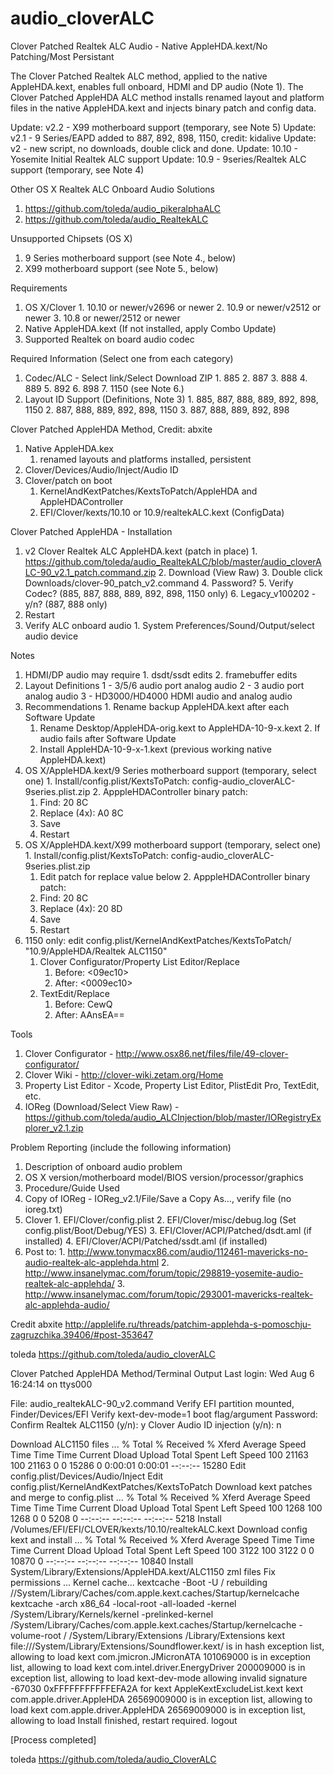 audio_cloverALC
============
Clover Patched Realtek ALC Audio - Native AppleHDA.kext/No Patching/Most Persistant

The Clover Patched Realtek ALC method, applied to the native AppleHDA.kext, enables full onboard, HDMI and DP audio (Note 1). The Clover Patched AppleHDA ALC method installs renamed layout and platform files in the native AppleHDA.kext and injects binary patch and config data. 

Update: v2.2 - X99 motherboard support (temporary, see Note 5)
Update: v2.1 - 9 Series/EAPD added to 887, 892, 898, 1150, credit: kidalive
Update: v2 - new script, no downloads, double click and done.
Update: 10.10 - Yosemite Initial Realtek ALC support
Update: 10.9 - 9series/Realtek ALC support (temporary, see Note 4)

Other OS X Realtek ALC Onboard Audio Solutions
  1. https://github.com/toleda/audio_pikeralphaALC
  2. https://github.com/toleda/audio_RealtekALC

Unsupported Chipsets (OS X)
  1. 9 Series motherboard support (see Note 4., below)
  2. X99 motherboard support (see Note 5., below)

Requirements
  1. OS X/Clover
	1. 10.10 or newer/v2696 or newer
	2. 10.9 or newer/v2512 or newer
	3. 10.8 or newer/2512 or newer
  2. Native AppleHDA.kext  (If not installed, apply Combo Update)
  3. Supported Realtek on board audio codec

Required Information (Select one from each category)
  1. Codec/ALC - Select link/Select Download ZIP
	1. 885
	2. 887
	3. 888
	4. 889
	5. 892
	6. 898
	7. 1150 (see Note 6.)
  2. Layout ID Support (Definitions, Note 3)
	1. 885, 887, 888, 889, 892, 898, 1150
	2. 887, 888, 889, 892, 898, 1150
	3. 887, 888, 889, 892, 898

Clover Patched AppleHDA Method, Credit: abxite
  1. Native AppleHDA.kex
      1. renamed layouts and platforms installed, persistent 
  2. Clover/Devices/Audio/Inject/Audio ID
  3. Clover/patch on boot
      1. KernelAndKextPatches/KextsToPatch/AppleHDA and AppleHDAController
      2. EFI/Clover/kexts/10.10 or 10.9/realtekALC.kext (ConfigData)

Clover Patched AppleHDA - Installation
  1. v2 Clover Realtek ALC AppleHDA.kext  (patch in place)
	1. https://github.com/toleda/audio_RealtekALC/blob/master/audio_cloverALC-90_v2.1_patch.command.zip
	2. Download (View Raw)
	3. Double click Downloads/clover-90_patch_v2.command
	4. Password?
	5. Verify Codec? (885, 887, 888, 889, 892, 898, 1150 only)
	6. Legacy_v100202 - y/n? (887, 888 only)
  2. Restart
  3. Verify ALC onboard audio
	1. System Preferences/Sound/Output/select audio device	

Notes
  1. HDMI/DP audio may require
	1. dsdt/ssdt edits
	2. framebuffer edits
  2. Layout Definitions
	1 - 3/5/6 audio port analog audio
	2 - 3 audio port analog audio
	3 - HD3000/HD4000 HDMI audio and analog audio
  3. Recommendations
	1. Rename backup AppleHDA.kext after each Software Update
	   1. Rename Desktop/AppleHDA-orig.kext to AppleHDA-10-9-x.kext
	2. If audio fails after Software Update
	   1. Install AppleHDA-10-9-x-1.kext (previous working native AppleHDA.kext)
  4. OS X/AppleHDA.kext/9 Series motherboard support (temporary, select one)
	1. Install/config.plist/KextsToPatch: config-audio_cloverALC-9series.plist.zip
	2. ApppleHDAController binary patch:
	   1. Find: 20 8C
	   2. Replace (4x): A0 8C
	   3. Save
	   4. Restart
  5. OS X/AppleHDA.kext/X99 motherboard support (temporary, select one)
	1. Install/config.plist/KextsToPatch: config-audio_cloverALC-9series.plist.zip
	   1. Edit patch for replace value below
	2. ApppleHDAController binary patch:
	   1. Find: 20 8C
	   2. Replace (4x): 20 8D
	   3. Save
	   4. Restart
  6. 1150 only: edit config.plist/KernelAndKextPatches/KextsToPatch/
	   "10.9/AppleHDA/Realtek ALC1150"
	   1. Clover Configurator/Property List Editor/Replace
	      1. Before: <09ec10>
	      2. After: <0009ec10>
	   2. TextEdit/Replace
	      1. Before: CewQ
	      2. After: AAnsEA==

Tools
  1. Clover Configurator - http://www.osx86.net/files/file/49-clover-configurator/
  2. Clover Wiki - http://clover-wiki.zetam.org/Home
  3. Property List Editor - Xcode, Property List Editor, PlistEdit Pro, TextEdit, etc.
  4. IOReg (Download/Select View Raw) - https://github.com/toleda/audio_ALCInjection/blob/master/IORegistryExplorer_v2.1.zip

Problem Reporting (include the following information)
  1. Description of onboard audio problem
  2. OS X version/motherboard model/BIOS version/processor/graphics
  3. Procedure/Guide Used
  3. Copy of IOReg - IOReg_v2.1/File/Save a Copy As…, verify file (no ioreg.txt)
  4. Clover
	1. EFI/Clover/config.plist
	2. EFI/Clover/misc/debug.log (Set config.plist/Boot/Debug/YES)
	3. EFI/Clover/ACPI/Patched/dsdt.aml (if installed) 
	4. EFI/Clover/ACPI/Patched/ssdt.aml (if installed)  
  5. Post to:
	1. http://www.tonymacx86.com/audio/112461-mavericks-no-audio-realtek-alc-applehda.html
	2. http://www.insanelymac.com/forum/topic/298819-yosemite-audio-realtek-alc-applehda/
	3. http://www.insanelymac.com/forum/topic/293001-mavericks-realtek-alc-applehda-audio/

Credit
abxite http://applelife.ru/threads/patchim-applehda-s-pomoschju-zagruzchika.39406/#post-353647

toleda
https://github.com/toleda/audio_cloverALC

Clover Patched AppleHDA Method/Terminal Output
Last login: Wed Aug  6 16:24:14 on ttys000
 
File: audio_realtekALC-90_v2.command
Verify EFI partition mounted, Finder/Devices/EFI
Verify kext-dev-mode=1 boot flag/argument
Password:
Confirm Realtek ALC1150 (y/n): y
Clover Audio ID injection (y/n): n

Download ALC1150 files ...
  % Total    % Received % Xferd  Average Speed   Time    Time     Time  Current
                                 Dload  Upload   Total   Spent    Left  Speed
100 21163  100 21163    0     0  15286      0  0:00:01  0:00:01 --:--:-- 15280
Edit config.plist/Devices/Audio/Inject
Edit config.plist/KernelAndKextPatches/KextsToPatch
Download kext patches and merge to config.plist ...
  % Total    % Received % Xferd  Average Speed   Time    Time     Time  Current
                                 Dload  Upload   Total   Spent    Left  Speed
100  1268  100  1268    0     0   5208      0 --:--:-- --:--:-- --:--:--  5218
Install /Volumes/EFI/EFI/CLOVER/kexts/10.10/realtekALC.kext
Download config kext and install ...
  % Total    % Received % Xferd  Average Speed   Time    Time     Time  Current
                                 Dload  Upload   Total   Spent    Left  Speed
100  3122  100  3122    0     0  10870      0 --:--:-- --:--:-- --:--:-- 10840
Install System/Library/Extensions/AppleHDA.kext/ALC1150 zml files
Fix permissions ...
Kernel cache...
kextcache -Boot -U /
rebuilding //System/Library/Caches/com.apple.kext.caches/Startup/kernelcache
kextcache -arch x86_64 -local-root -all-loaded -kernel /System/Library/Kernels/kernel -prelinked-kernel /System/Library/Caches/com.apple.kext.caches/Startup/kernelcache -volume-root / /System/Library/Extensions /Library/Extensions
kext file:///System/Library/Extensions/Soundflower.kext/ is in hash exception list, allowing to load
kext com.jmicron.JMicronATA  101069000 is in exception list, allowing to load
kext com.intel.driver.EnergyDriver  200009000 is in exception list, allowing to load
kext-dev-mode allowing invalid signature -67030 0xFFFFFFFFFFFEFA2A for kext AppleKextExcludeList.kext
kext com.apple.driver.AppleHDA  26569009000 is in exception list, allowing to load
kext com.apple.driver.AppleHDA  26569009000 is in exception list, allowing to load
Install finished, restart required.
logout

[Process completed]


toleda
https://github.com/toleda/audio_CloverALC
